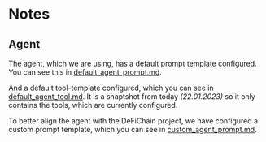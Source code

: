 # Notes

## Agent

The agent, which we are using, has a default prompt template configured. You can see this in [default_agent_prompt.md](./default_agent_prompt.txt).

And a default tool-template configured, which you can see in [default_agent_tool.md](./default_agent_tool.txt). It is a snaptshot from today _(22.01.2023)_ so it only contains the tools, which are currently configured.

To better align the agent with the DeFiChain project, we have configured a custom prompt template, which you can see in [custom_agent_prompt.md](./custom_agent_prompt.txt).
